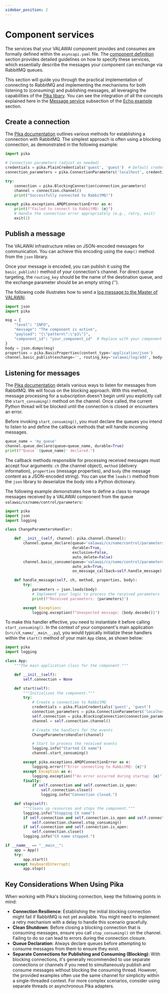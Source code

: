 ```yaml
---
sidebar_position: 2
---
```


# Component services

The services that your VALAWAI component provides and consumes are formally defined within
the `asyncapi.yaml` file. The [component definition](/docs/architecture/implementations/component#interaction-specification)
section provides detailed guidelines on how to specify these services, which essentially 
describe the messages your component can exchange via RabbitMQ queues.

This section will guide you through the practical implementation of connecting to RabbitMQ 
and implementing the mechanisms for both listening to (consuming) and publishing messages, 
all leveraging the capabilities of the [Pika libary](https://pika.readthedocs.io/en/stable/).
You can see the integration of all the concepts explained here in
the [Message service](/tutorials/how_python_component/example#message-service) subsection of 
the [Echo example](/tutorials/how_python_component/example) section.


## Create a connection

The [Pika documentation](https://pika.readthedocs.io/en/stable/modules/adapters/index.html) outlines
various methods for establishing a connection with RabbitMQ. The simplest approach is often using
a blocking connection, as demonstrated in the following example:

```python
import pika

# Connection parameters (adjust as needed)
credentials = pika.PlainCredentials('guest', 'guest')  # Default credentials
connection_parameters = pika.ConnectionParameters('localhost', credentials=credentials)

try:
    connection = pika.BlockingConnection(connection_parameters)
    channel = connection.channel()
    print("Successfully connected to RabbitMQ!")

except pika.exceptions.AMQPConnectionError as e:
    print(f"Failed to connect to RabbitMQ: {e}")
    # Handle the connection error appropriately (e.g., retry, exit)
    exit(1)
```

## Publish a message

The VALAWAI infrastructure relies on JSON-encoded messages for communication. You can achieve 
this encoding using the `dump()` method from the `json` library.

Once your message is encoded, you can publish it using the `basic_publish()` method 
of your connection's channel. For direct queue targeting, the `routing_key` should be 
the name of the destination queue, and the exchange parameter should be an empty string ('').

The following code illustrates how to send a [log message to the Master of VALAWAI](/docs/architecture/implementations/mov/add_log).

```python
import json
import pika

msg = {
    "level": "INFO",
    "message": "The component is active",
    "payload": "{\"pattern\":\"p1\"}",
    "component_id": "your_component_id"  # Replace with your component's ID
}
body = json.dumps(msg)
properties = pika.BasicProperties(content_type='application/json')
channel.basic_publish(exchange='', routing_key='valawai/log/add', body=body, properties=properties)
```
        

## Listening for messages

The [Pika documentation](https://pika.readthedocs.io/en/stable/) details various ways 
to listen for messages from RabbitMQ. We will focus on the blocking approach. With this method, 
message processing for a subscription doesn't begin until you explicitly call the `start_consuming()`
method on the channel. Once called, the current Python thread will be blocked until the connection
is closed or encounters an error.

Before invoking `start_consuming()`, you must declare the queues you intend to listen to and define 
the callback methods that will handle incoming messages.

```python
queue_name = 'my_queue'
channel.queue_declare(queue=queue_name, durable=True)
print(f"Queue '{queue_name}' declared.")
```

The callback methods responsible for processing received messages must accept four arguments:
`ch` (the channel object), `method` (delivery information), `properties` (message properties), 
and `body` (the message content as a JSON-encoded string). You can use the `loads()` method from 
the `json` library to deserialize the body into a Python dictionary.

The following example demonstrates how to define a class to manage messages received by 
a VALAWAI component from the queue `valawai/cx/name/control/parameters`:

```python
import pika
import json
import logging

class ChangeParametersHandler:

    def __init__(self, channel: pika.channel.Channel):
        channel.queue_declare(queue='valawai/cx/name/control/parameters',
                              durable=True,
                              exclusive=False,
                              auto_delete=False)
        channel.basic_consume(queue='valawai/cx/name/control/parameters',
                              auto_ack=True,
                              on_message_callback=self.handle_message)

    def handle_message(self, ch, method, properties, body):
        try:
            parameters = json.loads(body)
            # Implement your logic to process the received parameters
            print(f"Received parameters: {parameters}")

        except Exception:
            logging.exception(f"Unexpected message: {body.decode()}")
```

To make this handler effective, you need to instantiate it before calling `start_consuming()`. 
In the context of your component's main application (`src/cX_name/__main__.py`), you would 
typically initialize these handlers within the `start()` method of your main `App` class, 
as shown below:

```python 
import pika
import logging

class App:
    """The main application class for the component."""

    def __init__(self):
        self.connection = None

    def start(self):
        """Initializes the component."""
        try:
            # Create a connection to RabbitMQ
            credentials = pika.PlainCredentials('guest', 'guest')
            connection_parameters = pika.ConnectionParameters('localhost', credentials=credentials)
            self.connection = pika.BlockingConnection(connection_parameters)
            channel = self.connection.channel()

            # Create the handlers for the events
            ChangeParametersHandler(channel)

            # Start to process the received events
            logging.info("Started CX name")
            channel.start_consuming()

        except pika.exceptions.AMQPConnectionError as e:
            logging.error(f"Error connecting to RabbitMQ: {e}")
        except Exception as e:
            logging.exception(f"An error occurred during startup: {e}")
        finally:
            if self.connection and self.connection.is_open:
                self.connection.close()
                logging.info("Connection closed.")

    def stop(self):
        """Cleans up resources and stops the component."""
        logging.info("Stopping CX name")
        if self.connection and self.connection.is_open and self.connection.channel.is_consuming:
            self.connection.channel.stop_consuming()
        if self.connection and self.connection.is_open:
            self.connection.close()
        logging.info("CX name stopped.")

if __name__ == "__main__":
    app = App()
    try:
        app.start()
    except KeyboardInterrupt:
        app.stop()
```


## Key Considerations When Using Pika

When working with Pika's blocking connection, keep the following points in mind:

 * __Connection Resilience__: Establishing the initial blocking connection might fail 
 if RabbitMQ is not yet available. You might need to implement a retry mechanism with 
 a delay to handle this scenario gracefully.
 * __Clean Shutdown__: Before closing a blocking connection that is consuming messages, 
 ensure you call `stop_consuming()` on the channel. Failing to do so can lead to errors during 
 the connection closure.
 * __Queue Declaration__: Always declare queues before attempting to consume messages 
 from them to ensure they exist.
 * __Separate Connections for Publishing and Consuming (Blocking)__: With blocking connections, 
 it's generally recommended to use separate connections or channels if you need to simultaneously 
 publish and consume messages without blocking the consuming thread. However, the provided examples 
 often use the same channel for simplicity within a single-threaded context. For more complex 
 scenarios, consider using separate threads or asynchronous Pika adapters.

